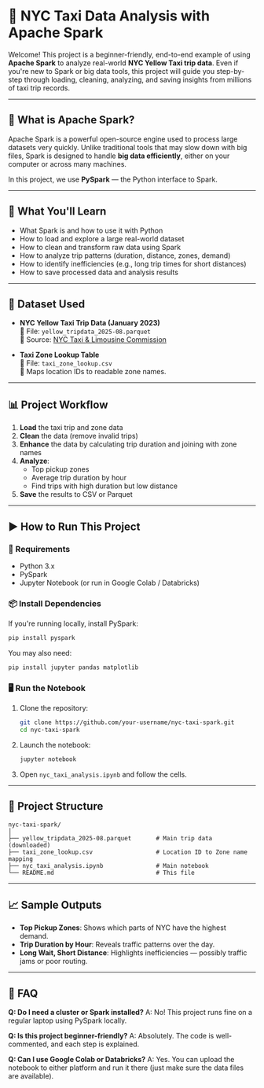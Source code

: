 # 🚕 NYC Taxi Data Analysis with Apache Spark

Welcome! This project is a beginner-friendly, end-to-end example of using **Apache Spark** to analyze real-world **NYC Yellow Taxi trip data**. Even if you're new to Spark or big data tools, this project will guide you step-by-step through loading, cleaning, analyzing, and saving insights from millions of taxi trip records.

---

## 📘 What is Apache Spark?

Apache Spark is a powerful open-source engine used to process large datasets very quickly. Unlike traditional tools that may slow down with big files, Spark is designed to handle **big data efficiently**, either on your computer or across many machines.

In this project, we use **PySpark** — the Python interface to Spark.

---

## 🧠 What You'll Learn

- What Spark is and how to use it with Python
- How to load and explore a large real-world dataset
- How to clean and transform raw data using Spark
- How to analyze trip patterns (duration, distance, zones, demand)
- How to identify inefficiencies (e.g., long trip times for short distances)
- How to save processed data and analysis results

---

## 📂 Dataset Used

- **NYC Yellow Taxi Trip Data (January 2023)**  
  📁 File: `yellow_tripdata_2025-08.parquet`  
  📎 Source: [NYC Taxi & Limousine Commission](https://www.nyc.gov/site/tlc/about/tlc-trip-record-data.page)

- **Taxi Zone Lookup Table**  
  📁 File: `taxi_zone_lookup.csv`  
  📎 Maps location IDs to readable zone names.

---

## 📊 Project Workflow

1. **Load** the taxi trip and zone data
2. **Clean** the data (remove invalid trips)
3. **Enhance** the data by calculating trip duration and joining with zone names
4. **Analyze**:
   - Top pickup zones
   - Average trip duration by hour
   - Find trips with high duration but low distance
5. **Save** the results to CSV or Parquet

---

## ▶️ How to Run This Project

### 🔧 Requirements

- Python 3.x
- PySpark
- Jupyter Notebook (or run in Google Colab / Databricks)

### 📦 Install Dependencies

If you're running locally, install PySpark:

```bash
pip install pyspark
````

You may also need:

```bash
pip install jupyter pandas matplotlib
```

### 🖥️ Run the Notebook

1. Clone the repository:

   ```bash
   git clone https://github.com/your-username/nyc-taxi-spark.git
   cd nyc-taxi-spark
   ```

2. Launch the notebook:

   ```bash
   jupyter notebook
   ```

3. Open `nyc_taxi_analysis.ipynb` and follow the cells.

---

## 📁 Project Structure

```
nyc-taxi-spark/
│
├── yellow_tripdata_2025-08.parquet       # Main trip data (downloaded)
├── taxi_zone_lookup.csv                  # Location ID to Zone name mapping
├── nyc_taxi_analysis.ipynb               # Main notebook
└── README.md                             # This file
```

---

## 📈 Sample Outputs

* **Top Pickup Zones**: Shows which parts of NYC have the highest demand.
* **Trip Duration by Hour**: Reveals traffic patterns over the day.
* **Long Wait, Short Distance**: Highlights inefficiencies — possibly traffic jams or poor routing.

---

## 🙋 FAQ

**Q: Do I need a cluster or Spark installed?**
A: No! This project runs fine on a regular laptop using PySpark locally.

**Q: Is this project beginner-friendly?**
A: Absolutely. The code is well-commented, and each step is explained.

**Q: Can I use Google Colab or Databricks?**
A: Yes. You can upload the notebook to either platform and run it there (just make sure the data files are available).
